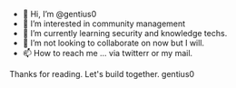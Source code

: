 - 👋 Hi, I’m @gentius0
- 👀 I’m interested in community management
- 🌱 I’m currently learning security and knowledge techs.
- 💞️ I’m not looking to collaborate on now but I will.
- 📫 How to reach me ... via twitterr or my mail.

Thanks for reading. Let's build together. gentius0

<!---
gentius0/gentius0 is a ✨ special ✨ repository because its `README.md` (this file) appears on your GitHub profile.
You can click the Preview link to take a look at your changes.
--->
